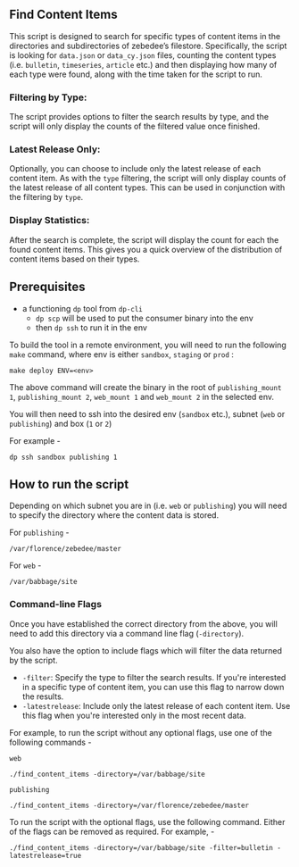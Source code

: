 ## Find Content Items

This script is designed to search for specific types of content items in the directories and subdirectories of zebedee’s filestore. Specifically, the script is looking for `data.json` or `data_cy.json` files, counting the content types (i.e. `bulletin`, `timeseries`, `article` etc.) and then displaying how many of each type were found, along with the time taken for the script to run. 


### Filtering by Type: 
The script provides options to filter the search results by type, and the script will only display the counts of the filtered value once finished.

### Latest Release Only: 
Optionally, you can choose to include only the latest release of each content item. As with the `type` filtering, the script will only display counts of the latest release of all content types. This can be used in conjunction with the filtering by `type`.

### Display Statistics: 
After the search is complete, the script will display the count for each the found content items. This gives you a quick overview of the distribution of content items based on their types.

## Prerequisites

- a functioning `dp` tool from `dp-cli`
    - `dp scp` will be used to put the consumer binary into the env
    - then `dp ssh` to run it in the env

To build the tool in a remote environment, you will need to run the following `make` command, where env is either `sandbox`, `staging` or `prod` :

```shell
make deploy ENV=<env>
```

The above command will create the binary in the root of `publishing_mount 1`, `publishing_mount 2`, `web_mount 1` and `web_mount 2` in the selected env.

You will then need to ssh into the desired env (`sandbox` etc.), subnet (`web` or `publishing`) and box (`1` or `2`)

For example -

```shell
dp ssh sandbox publishing 1 
```



## How to run the script

Depending on which subnet you are in (i.e. `web` or `publishing`) you will need to specify the directory where the content data is stored.

For `publishing` - 

```
/var/florence/zebedee/master
```

For `web` - 

```
/var/babbage/site
```

### Command-line Flags

Once you have established the correct directory from the above, you will need to add this directory via a command line flag (`-directory`).

You also have the option to include flags which will filter the data returned by the script.

- `-filter`: Specify the type to filter the search results. If you're interested in a specific type of content item, you can use this flag to narrow down the results.
- `-latestrelease`: Include only the latest release of each content item. Use this flag when you're interested only in the most recent data.

For example, to run the script without any optional flags, use one of the following commands -

`web`


```shell
./find_content_items -directory=/var/babbage/site
```

`publishing`

```shell
./find_content_items -directory=/var/florence/zebedee/master
```

To run the script with the optional flags, use the following command. Either of the flags can be removed as required. For example, - 

```shell
./find_content_items -directory=/var/babbage/site -filter=bulletin -latestrelease=true
```

